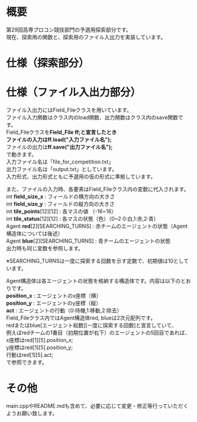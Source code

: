 # 概要
第29回高専プロコン競技部門の予選用探索部分です。  
現在、探索用の関数と、探索用のファイル入出力を実装しています。  
# 仕様（探索部分）
# 仕様（ファイル入出力部分）
ファイル入出力にはField_Fileクラスを用いています。  
ファイル入力関数はクラス内のload関数、出力関数はクラス内のsave関数です。  
Field_Fileクラスを**Field_File ff;**と宣言したとき  
ファイルの入力は**ff.load("入力ファイル名");**  
ファイルの出力は**ff.save("出力ファイル名");**  
で動きます。  
入力ファイル名は「file_for_competition.txt」  
出力ファイル名は「output.txt」としています。  
入力形式、出力形式ともに予選用の仮の形式に準拠しています。  
  
また、ファイルの入力時、各要素はField_Fileクラス内の変数に代入されます。  
 int **field_size_x** : フィールドの横方向の大きさ  
 int **field_size_y** : フィールドの縦方向の大きさ  
 int **tile_points**[12][12] : 各マスの値 （-16~16）  
 int **tile_status**[12][12] : 各マスの状態（色）（0~2 0:白,1:赤,2:青）  
 Agent **red**[2][SEARCHING_TURNS] : 赤チームのエージェントの状態（Agent構造体については後述）  
 Agent **blue**[2][SEARCHING_TURNS] : 青チームのエージェントの状態  
出力時も同じ変数を参照します。  
   
※SEARCHING_TURNSは一度に探索する回数を示す定数で、初期値は10としています。  
  
Agent構造体は各エージェントの状態を格納する構造体です。内容は以下のとおりです。  
 **position_x** : エージェントのx座標（横）  
 **position_y** : エージェントのy座標（縦）  
 **act** : エージェントの行動（0:待機,1:移動,2:除去）  
Field_Fileクラス内ではAgent構造体red, blueは2次元配列です。  
redまたはblue[エージェント総数][一度に探索する回数]と宣言していて、  
例えばredチームの1番目（初期位置が右下）のエージェントの5回目であれば、  
 x座標はred[1][5].position_x;  
 y座標はred[1][5].position_y;  
 行動はred[1][5].act;  
で参照できます。  
# その他
main.cppやREADME.mdも含めて、必要に応じて変更・修正等行っていただくようお願い致します。